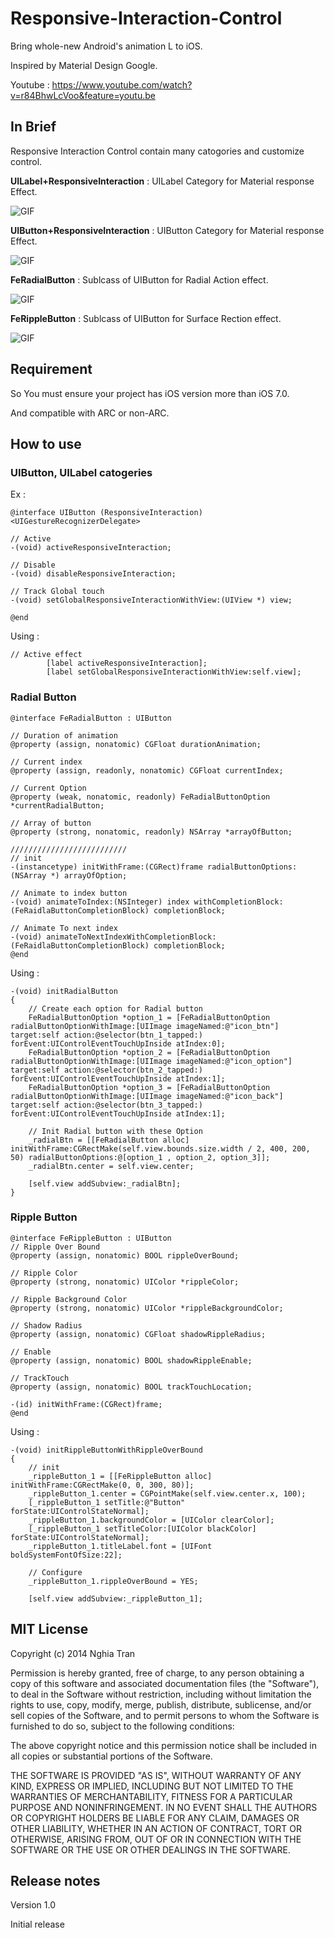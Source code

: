 Responsive-Interaction-Control
==============================

Bring whole-new Android's animation L to iOS.

Inspired by Material Design Google.

Youtube : https://www.youtube.com/watch?v=r84BhwLcVoo&feature=youtu.be

## In Brief
Responsive Interaction Control contain many catogories and customize control.

**UILabel+ResponsiveInteraction** : UILabel Category for Material response Effect.

![GIF](http://nghiatran.me/wp-content/uploads/2014/07/UILabel_Responsive_Interaction.gif)

**UIButton+ResponsiveInteraction** : UIButton Category for Material response Effect.

![GIF](http://nghiatran.me/wp-content/uploads/2014/07/UIButton_Responsive_Interaction.gif)

**FeRadialButton** : Sublcass of UIButton for Radial Action effect.

![GIF](http://nghiatran.me/wp-content/uploads/2014/07/RadialButton.gif)

**FeRippleButton** : Sublcass of UIButton for Surface Rection effect.

![GIF](http://nghiatran.me/wp-content/uploads/2014/07/RippleButton.gif)

## Requirement

So You must ensure your project has iOS version more than iOS 7.0.

And compatible with ARC or non-ARC.

## How to use

### UIButton, UILabel catogeries
Ex :
```objc
@interface UIButton (ResponsiveInteraction) <UIGestureRecognizerDelegate>

// Active
-(void) activeResponsiveInteraction;

// Disable
-(void) disableResponsiveInteraction;

// Track Global touch
-(void) setGlobalResponsiveInteractionWithView:(UIView *) view;

@end
```
Using :
```objc
// Active effect
        [label activeResponsiveInteraction];
        [label setGlobalResponsiveInteractionWithView:self.view];
```

### Radial Button

```objc
@interface FeRadialButton : UIButton

// Duration of animation
@property (assign, nonatomic) CGFloat durationAnimation;

// Current index
@property (assign, readonly, nonatomic) CGFloat currentIndex;

// Current Option
@property (weak, nonatomic, readonly) FeRadialButtonOption *currentRadialButton;

// Array of button
@property (strong, nonatomic, readonly) NSArray *arrayOfButton;

//////////////////////////
// init
-(instancetype) initWithFrame:(CGRect)frame radialButtonOptions:(NSArray *) arrayOfOption;

// Animate to index button
-(void) animateToIndex:(NSInteger) index withCompletionBlock:(FeRaidlaButtonCompletionBlock) completionBlock;

// Animate To next index
-(void) animateToNextIndexWithCompletionBlock:(FeRaidlaButtonCompletionBlock) completionBlock;
@end

```
Using :
```objc
-(void) initRadialButton
{
    // Create each option for Radial button
    FeRadialButtonOption *option_1 = [FeRadialButtonOption radialButtonOptionWithImage:[UIImage imageNamed:@"icon_btn"] target:self action:@selector(btn_1_tapped:) forEvent:UIControlEventTouchUpInside atIndex:0];
    FeRadialButtonOption *option_2 = [FeRadialButtonOption radialButtonOptionWithImage:[UIImage imageNamed:@"icon_option"] target:self action:@selector(btn_2_tapped:) forEvent:UIControlEventTouchUpInside atIndex:1];
    FeRadialButtonOption *option_3 = [FeRadialButtonOption radialButtonOptionWithImage:[UIImage imageNamed:@"icon_back"] target:self action:@selector(btn_3_tapped:) forEvent:UIControlEventTouchUpInside atIndex:1];
    
    // Init Radial button with these Option
    _radialBtn = [[FeRadialButton alloc] initWithFrame:CGRectMake(self.view.bounds.size.width / 2, 400, 200, 50) radialButtonOptions:@[option_1 , option_2, option_3]];
    _radialBtn.center = self.view.center;
    
    [self.view addSubview:_radialBtn];
}
```

### Ripple Button

```objc
@interface FeRippleButton : UIButton
// Ripple Over Bound
@property (assign, nonatomic) BOOL rippleOverBound;

// Ripple Color
@property (strong, nonatomic) UIColor *rippleColor;

// Ripple Background Color
@property (strong, nonatomic) UIColor *rippleBackgroundColor;

// Shadow Radius
@property (assign, nonatomic) CGFloat shadowRippleRadius;

// Enable
@property (assign, nonatomic) BOOL shadowRippleEnable;

// TrackTouch
@property (assign, nonatomic) BOOL trackTouchLocation;

-(id) initWithFrame:(CGRect)frame;
@end
```
Using :
```objc
-(void) initRippleButtonWithRippleOverBound
{
    // init
    _rippleButton_1 = [[FeRippleButton alloc] initWithFrame:CGRectMake(0, 0, 300, 80)];
    _rippleButton_1.center = CGPointMake(self.view.center.x, 100);
    [_rippleButton_1 setTitle:@"Button" forState:UIControlStateNormal];
    _rippleButton_1.backgroundColor = [UIColor clearColor];
    [_rippleButton_1 setTitleColor:[UIColor blackColor] forState:UIControlStateNormal];
    _rippleButton_1.titleLabel.font = [UIFont boldSystemFontOfSize:22];
    
    // Configure
    _rippleButton_1.rippleOverBound = YES;
    
    [self.view addSubview:_rippleButton_1];
```

## MIT License
Copyright (c) 2014 Nghia Tran

Permission is hereby granted, free of charge, to any person obtaining a copy of this software and associated documentation files (the "Software"), to deal in the Software without restriction, including without limitation the rights to use, copy, modify, merge, publish, distribute, sublicense, and/or sell copies of the Software, and to permit persons to whom the Software is furnished to do so, subject to the following conditions:

The above copyright notice and this permission notice shall be included in all copies or substantial portions of the Software.

THE SOFTWARE IS PROVIDED "AS IS", WITHOUT WARRANTY OF ANY KIND, EXPRESS OR IMPLIED, INCLUDING BUT NOT LIMITED TO THE WARRANTIES OF MERCHANTABILITY, FITNESS FOR A PARTICULAR PURPOSE AND NONINFRINGEMENT. IN NO EVENT SHALL THE AUTHORS OR COPYRIGHT HOLDERS BE LIABLE FOR ANY CLAIM, DAMAGES OR OTHER LIABILITY, WHETHER IN AN ACTION OF CONTRACT, TORT OR OTHERWISE, ARISING FROM, OUT OF OR IN CONNECTION WITH THE SOFTWARE OR THE USE OR OTHER DEALINGS IN THE SOFTWARE.

## Release notes

Version 1.0

Initial release
